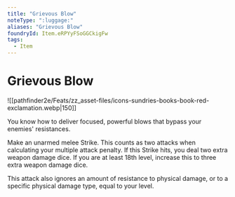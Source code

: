 ```yaml
---
title: "Grievous Blow"
noteType: ":luggage:"
aliases: "Grievous Blow"
foundryId: Item.eRPYyFSoGGCkigFw
tags:
  - Item
---
```


# Grievous Blow
![[pathfinder2e/Feats/zz_asset-files/icons-sundries-books-book-red-exclamation.webp|150]]

You know how to deliver focused, powerful blows that bypass your enemies' resistances.

Make an unarmed melee Strike. This counts as two attacks when calculating your multiple attack penalty. If this Strike hits, you deal two extra weapon damage dice. If you are at least 18th level, increase this to three extra weapon damage dice.

This attack also ignores an amount of resistance to physical damage, or to a specific physical damage type, equal to your level.
